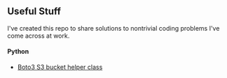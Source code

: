 ## Useful Stuff

I've created this repo to share solutions to nontrivial coding problems I've
  come across at work.  

#### Python

- [Boto3 S3 bucket helper class](https://github.com/gravity226/useful_stuff/tree/master/S3BucketHelper)
